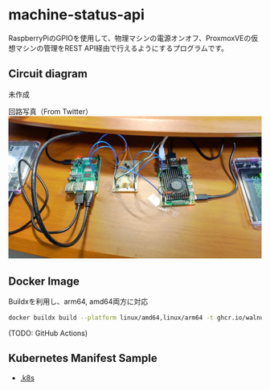 # machine-status-api
RaspberryPiのGPIOを使用して、物理マシンの電源オンオフ、ProxmoxVEの仮想マシンの管理をREST API経由で行えるようにするプログラムです。

## Circuit diagram

未作成

回路写真（From Twitter）
[![Circuit Picture](./.resources/cicuitpicture.jpg)](https://twitter.com/walnuts1018/status/1628759384414367751?s=20)

## Docker Image

Buildxを利用し、arm64, amd64両方に対応

```bash
docker buildx build --platform linux/amd64,linux/arm64 -t ghcr.io/walnuts1018/machine-status-api:latest -t ghcr.io/walnuts1018/machine-status-api:<tag> . --push
```

(TODO: GitHub Actions)

## Kubernetes Manifest Sample

- [.k8s](./.k8s)
